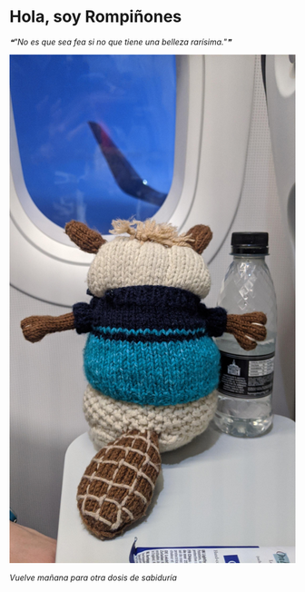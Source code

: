 # Hola, soy Rompiñones

<!--STARTS_HERE_QUOTE_README-->
<i>❝"No es que sea fea si no que tiene una belleza rarísima."❞</i>
<!--ENDS_HERE_QUOTE_README-->

<!--START_SECTION:update_image-->
![alt text](https://raw.githubusercontent.com/focaalvarez/rompinones/main/.github/images/IMG_20220501_215027.jpg?raw=true)
<!--END_SECTION:update_image-->

*Vuelve mañana para otra dosis de sabiduría*
